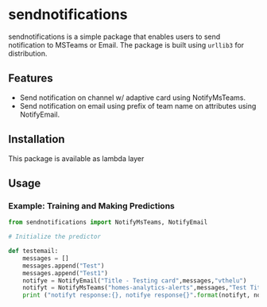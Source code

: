# sendnotifications

sendnotifications is a simple package that enables users to send notification to MSTeams or Email. The package is built using `urllib3` for distribution.

## Features

- Send notification on channel w/ adaptive card using NotifyMsTeams.
- Send notification on email using prefix of team name on attributes using NotifyEmail.


## Installation

This package is available as lambda layer

## Usage


### Example: Training and Making Predictions

```python
from sendnotifications import NotifyMsTeams, NotifyEmail

# Initialize the predictor

def testemail:
    messages = []
    messages.append("Test")
    messages.append("Test1")
    notifye = NotifyEmail("Title - Testing card",messages,"vthelu")
    notifyt = NotifyMsTeams("homes-analytics-alerts",messages,"Test Title",1,"warn")
    print ("notifyt response:{}, notifye response{}".format(notifyt, notifye))

```